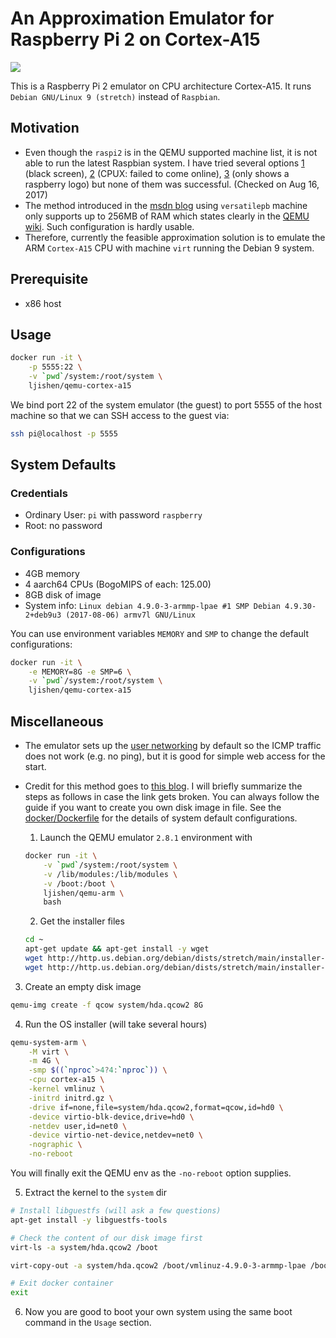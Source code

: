 # An Approximation Emulator for Raspberry Pi 2 on Cortex-A15

[![](https://images.microbadger.com/badges/image/ljishen/qemu-cortex-a15.svg)](http://microbadger.com/images/ljishen/qemu-cortex-a15)

This is a Raspberry Pi 2 emulator on CPU architecture Cortex-A15. It runs `Debian GNU/Linux 9 (stretch)` instead of `Raspbian`.

## Motivation
- Even though the `raspi2` is in the QEMU supported machine list, it is not able to run the latest Raspbian system. I have tried several options [1](https://blogs.msdn.microsoft.com/iliast/2016/11/10/how-to-emulate-raspberry-pi/) (black screen), [2](https://raspberrypi.stackexchange.com/a/71172) (CPUX: failed to come online), [3](http://blog.3mdeb.com/2015/12/30/emulate-rapberry-pi-2-in-qemu/) (only shows a raspberry logo) but none of them was successful. (Checked on Aug 16, 2017)
- The method introduced in the [msdn blog](https://blogs.msdn.microsoft.com/iliast/2016/11/10/how-to-emulate-raspberry-pi/) using `versatilepb` machine only supports up to 256MB of RAM which states clearly in the [QEMU wiki](https://wiki.qemu.org/Documentation/Platforms/ARM#Guidelines_for_choosing_a_QEMU_machine). Such configuration is hardly usable.
- Therefore, currently the feasible approximation solution is to emulate the ARM `Cortex-A15` CPU with machine `virt` running the Debian 9 system.

## Prerequisite
- x86 host

## Usage
```bash
docker run -it \
    -p 5555:22 \
    -v `pwd`/system:/root/system \
    ljishen/qemu-cortex-a15
```
We bind port 22 of the system emulator (the guest) to port 5555 of the host machine so that we can SSH access to the guest via:
```bash
ssh pi@localhost -p 5555
```

## System Defaults

### Credentials
- Ordinary User: `pi` with password `raspberry`
- Root: no password

### Configurations
- 4GB memory
- 4 aarch64 CPUs (BogoMIPS of each: 125.00)
- 8GB disk of image
- System info: `Linux debian 4.9.0-3-armmp-lpae #1 SMP Debian 4.9.30-2+deb9u3 (2017-08-06) armv7l GNU/Linux`

You can use environment variables `MEMORY` and `SMP` to change the default configurations:
```bash
docker run -it \
    -e MEMORY=8G -e SMP=6 \
    -v `pwd`/system:/root/system \
    ljishen/qemu-cortex-a15
```

## Miscellaneous
- The emulator sets up the [user networking](https://wiki.qemu.org/Documentation/Networking#User_Networking_.28SLIRP.29) by default so the ICMP traffic does not work (e.g. no ping), but it is good for simple web access for the start.
- Credit for this method goes to [this blog](https://translatedcode.wordpress.com/2016/11/03/installing-debian-on-qemus-32-bit-arm-virt-board/). I will briefly summarize the steps as follows in case the link gets broken. You can always follow the guide if you want to create you own disk image in file. See the [docker/Dockerfile](https://github.com/ljishen/qemu-arm/blob/master/qemu-cortex-a15/docker/Dockerfile) for the details of system default configurations.

  1. Launch the QEMU emulator `2.8.1` environment with
  ```bash
  docker run -it \
      -v `pwd`/system:/root/system \
      -v /lib/modules:/lib/modules \
      -v /boot:/boot \
      ljishen/qemu-arm \
      bash
  ```

  2. Get the installer files
  ```bash
  cd ~
  apt-get update && apt-get install -y wget
  wget http://http.us.debian.org/debian/dists/stretch/main/installer-armhf/current/images/netboot/vmlinuz
  wget http://http.us.debian.org/debian/dists/stretch/main/installer-armhf/current/images/netboot/initrd.gz
  ```
<!---
File information of last check on:

vmlinuz	        19-Jul-2017 14:10	3.5M
initrd.gz	19-Jul-2017 14:10	20M
-->

  3. Create an empty disk image
  ```bash
  qemu-img create -f qcow system/hda.qcow2 8G
  ```

  4. Run the OS installer (will take several hours)
  ```bash
  qemu-system-arm \
      -M virt \
      -m 4G \
      -smp $((`nproc`>4?4:`nproc`)) \
      -cpu cortex-a15 \
      -kernel vmlinuz \
      -initrd initrd.gz \
      -drive if=none,file=system/hda.qcow2,format=qcow,id=hd0 \
      -device virtio-blk-device,drive=hd0 \
      -netdev user,id=net0 \
      -device virtio-net-device,netdev=net0 \
      -nographic \
      -no-reboot
  ```
  You will finally exit the QEMU env as the `-no-reboot` option supplies.

  5. Extract the kernel to the `system` dir
  ```bash
  # Install libguestfs (will ask a few questions)
  apt-get install -y libguestfs-tools

  # Check the content of our disk image first
  virt-ls -a system/hda.qcow2 /boot

  virt-copy-out -a system/hda.qcow2 /boot/vmlinuz-4.9.0-3-armmp-lpae /boot/initrd.img-4.9.0-3-armmp-lpae system

  # Exit docker container
  exit
  ```

  6. Now you are good to boot your own system using the same boot command in the `Usage` section.
